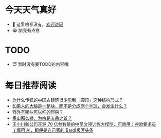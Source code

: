 # 今天天气真好
- 👋 这里啥都没有，[欢迎访问](https://zhangfeng-ola.github.io/)
- 😭 脑壳有点疼
<!---
- 👀 I’m interested in ...
- 🌱 I’m currently learning ...
- 💞️ I’m looking to collaborate on ...
- 📫 How to reach me ...
- 😇 I'm doing something ...

--->

# TODO 
- 😇 暂时没有要TODO的内容哦

<!---
zhangfeng-ola/zhangfeng-ola is a ✨ special ✨ repository because its `README.md` (this file) appears on your GitHub profile.
You can click the Preview link to take a look at your changes.
--->

# 每日推荐阅读
<!-- BLOG-POST-LIST:START -->
- [为什么传统的中国古建筑很少见到「圆顶」这种结构形式？](https://daily.zhihu.com/story/9762643)
- [如果人的大脑是一整块，而不是分成两个半球，会发生什么？](https://daily.zhihu.com/story/9762664)
- [野外有哪些可以吃的野果？](https://daily.zhihu.com/story/9762824)
- [泰山那么矮，为啥是五岳之首？](https://daily.zhihu.com/story/9762832)
- [王小川新公司开源 70 亿参数量的中英文预训练大模型，可商用；谷歌要求员工慎用 AI，即便是自己家的 Bard|极客头条](https://blog.csdn.net/weixin_39786569/article/details/131240397)
<!-- BLOG-POST-LIST:END -->
